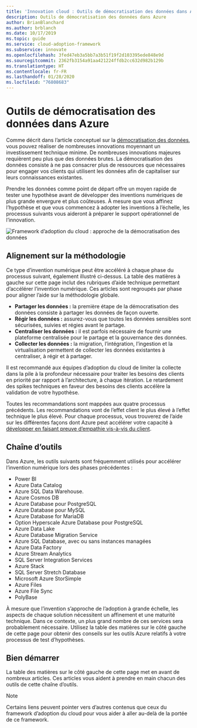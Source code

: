 ```yaml
---
title: 'Innovation cloud : Outils de démocratisation des données dans Azure'
description: Outils de démocratisation des données dans Azure
author: BrianBlanchard
ms.author: brblanch
ms.date: 10/17/2019
ms.topic: guide
ms.service: cloud-adoption-framework
ms.subservice: innovate
ms.openlocfilehash: 3fed47eb3a5bb7a3b51f19f2d103395ede848e9d
ms.sourcegitcommit: 2362fb3154a91aa421224ffdb2cc632d982b129b
ms.translationtype: HT
ms.contentlocale: fr-FR
ms.lasthandoff: 01/28/2020
ms.locfileid: "76808683"
---
```

# <a name="tools-to-democratize-data-in-azure"></a>Outils de démocratisation des données dans Azure

Comme décrit dans l’article conceptuel sur la [démocratisation des données](../considerations/data.md), vous pouvez réaliser de nombreuses innovations moyennant un investissement technique minime. De nombreuses innovations majeures requièrent peu plus que des données brutes. La démocratisation des données consiste à ne pas consacrer plus de ressources que nécessaires pour engager vos clients qui utilisent les données afin de capitaliser sur leurs connaissances existantes.

Prendre les données comme point de départ offre un moyen rapide de tester une hypothèse avant de développer des inventions numériques de plus grande envergure et plus coûteuses. À mesure que vous affinez l’hypothèse et que vous commencez à adopter les inventions à l’échelle, les processus suivants vous aideront à préparer le support opérationnel de l’innovation.

![Framework d’adoption du cloud : approche de la démocratisation des données](../../_images/innovate/democratize-data.png)

## <a name="alignment-to-the-methodology"></a>Alignement sur la méthodologie

Ce type d’invention numérique peut être accéléré à chaque phase du processus suivant, également illustré ci-dessus. La table des matières à gauche sur cette page inclut des rubriques d’aide technique permettant d’accélérer l’invention numérique. Ces articles sont regroupés par phase pour aligner l’aide sur la méthodologie globale.

- **Partager les données :** la première étape de la démocratisation des données consiste à partager les données de façon ouverte.
- **Régir les données :** assurez-vous que toutes les données sensibles sont sécurisées, suivies et régies avant le partage.
- **Centraliser les données :** il est parfois nécessaire de fournir une plateforme centralisée pour le partage et la gouvernance des données.
- **Collecter les données :** la migration, l’intégration, l’ingestion et la virtualisation permettent de collecter les données existantes à centraliser, à régir et à partager.

Il est recommandé aux équipes d’adoption du cloud de limiter la collecte dans la pile à la profondeur nécessaire pour traiter les besoins des clients en priorité par rapport à l’architecture, à chaque itération. Le retardement des spikes techniques en faveur des besoins des clients accélère la validation de votre hypothèse.

Toutes les recommandations sont mappées aux quatre processus précédents. Les recommandations vont de l’effet client le plus élevé à l’effet technique le plus élevé. Pour chaque processus, vous trouverez de l’aide sur les différentes façons dont Azure peut accélérer votre capacité à [développer en faisant preuve d’empathie vis-à-vis du client](../considerations/build.md).

## <a name="toolchain"></a>Chaîne d’outils

Dans Azure, les outils suivants sont fréquemment utilisés pour accélérer l’invention numérique lors des phases précédentes :

- Power BI
- Azure Data Catalog
- Azure SQL Data Warehouse.
- Azure Cosmos DB
- Azure Database pour PostgreSQL
- Azure Database pour MySQL
- Azure Database for MariaDB
- Option Hyperscale Azure Database pour PostgreSQL
- Azure Data Lake
- Azure Database Migration Service
- Azure SQL Database, avec ou sans instances managées
- Azure Data Factory
- Azure Stream Analytics
- SQL Server Integration Services
- Azure Stack
- SQL Server Stretch Database
- Microsoft Azure StorSimple
- Azure Files
- Azure File Sync
- PolyBase

À mesure que l’invention s’approche de l’adoption à grande échelle, les aspects de chaque solution nécessitent un affinement et une maturité technique. Dans ce contexte, un plus grand nombre de ces services sera probablement nécessaire. Utilisez la table des matières sur le côté gauche de cette page pour obtenir des conseils sur les outils Azure relatifs à votre processus de test d’hypothèses.

## <a name="get-started"></a>Bien démarrer

La table des matières sur le côté gauche de cette page met en avant de nombreux articles. Ces articles vous aident à prendre en main chacun des outils de cette chaîne d’outils.

> [!NOTE]
> Certains liens peuvent pointer vers d’autres contenus que ceux du framework d’adoption du cloud pour vous aider à aller au-delà de la portée de ce framework.
